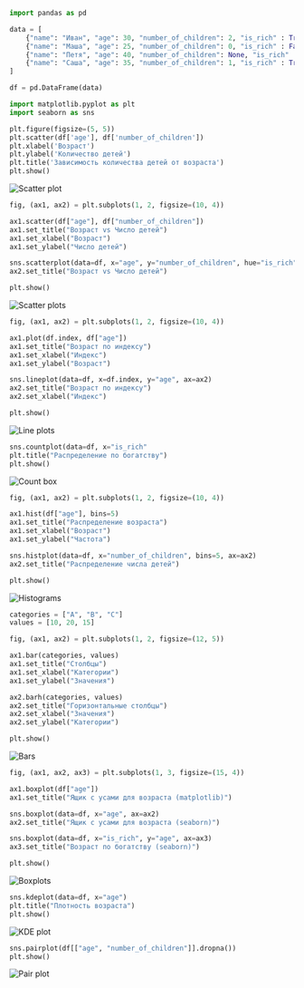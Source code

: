 ``` python
import pandas as pd

data = [
    {"name": "Иван", "age": 30, "number_of_children": 2, "is_rich" : True},
    {"name": "Маша", "age": 25, "number_of_children": 0, "is_rich" : False},
    {"name": "Петя", "age": 40, "number_of_children": None, "is_rich" : False},
    {"name": "Саша", "age": 35, "number_of_children": 1, "is_rich" : True},
]

df = pd.DataFrame(data)
```

``` python
import matplotlib.pyplot as plt
import seaborn as sns
```

``` python
plt.figure(figsize=(5, 5))
plt.scatter(df['age'], df['number_of_children'])
plt.xlabel('Возраст')
plt.ylabel('Количество детей')
plt.title('Зависимость количества детей от возраста')
plt.show()
```

![Scatter plot](https://raw.githubusercontent.com/DanisSharafiev/MLCourse/refs/heads/main/Images/2.png)

``` python
fig, (ax1, ax2) = plt.subplots(1, 2, figsize=(10, 4))

ax1.scatter(df["age"], df["number_of_children"])
ax1.set_title("Возраст vs Число детей")
ax1.set_xlabel("Возраст")  
ax1.set_ylabel("Число детей")

sns.scatterplot(data=df, x="age", y="number_of_children", hue="is_rich", ax=ax2)
ax2.set_title("Возраст vs Число детей")

plt.show()
```

![Scatter plots](https://raw.githubusercontent.com/DanisSharafiev/MLCourse/refs/heads/main/Images/3.png)

``` python
fig, (ax1, ax2) = plt.subplots(1, 2, figsize=(10, 4))

ax1.plot(df.index, df["age"])
ax1.set_title("Возраст по индексу")
ax1.set_xlabel("Индекс")
ax1.set_ylabel("Возраст")

sns.lineplot(data=df, x=df.index, y="age", ax=ax2)
ax2.set_title("Возраст по индексу")
ax2.set_xlabel("Индекс")

plt.show()
```

![Line plots](https://raw.githubusercontent.com/DanisSharafiev/MLCourse/refs/heads/main/Images/4.png)

``` python
sns.countplot(data=df, x="is_rich"
plt.title("Распределение по богатству")
plt.show()
```

![Count box](https://raw.githubusercontent.com/DanisSharafiev/MLCourse/refs/heads/main/Images/5.png)

``` python
fig, (ax1, ax2) = plt.subplots(1, 2, figsize=(10, 4))

ax1.hist(df["age"], bins=5)
ax1.set_title("Распределение возраста")
ax1.set_xlabel("Возраст")
ax1.set_ylabel("Частота")

sns.histplot(data=df, x="number_of_children", bins=5, ax=ax2)
ax2.set_title("Распределение числа детей")

plt.show()
```

![Histograms](https://raw.githubusercontent.com/DanisSharafiev/MLCourse/refs/heads/main/Images/6.png)

``` python
categories = ["A", "B", "C"]
values = [10, 20, 15]

fig, (ax1, ax2) = plt.subplots(1, 2, figsize=(12, 5))

ax1.bar(categories, values)
ax1.set_title("Столбцы")
ax1.set_xlabel("Категории")
ax1.set_ylabel("Значения")

ax2.barh(categories, values)
ax2.set_title("Горизонтальные столбцы")
ax2.set_xlabel("Значения")
ax2.set_ylabel("Категории")

plt.show()
```

![Bars](https://raw.githubusercontent.com/DanisSharafiev/MLCourse/refs/heads/main/Images/7.png)

``` python
fig, (ax1, ax2, ax3) = plt.subplots(1, 3, figsize=(15, 4))

ax1.boxplot(df["age"])
ax1.set_title("Ящик с усами для возраста (matplotlib)")

sns.boxplot(data=df, x="age", ax=ax2)
ax2.set_title("Ящик с усами для возраста (seaborn)")

sns.boxplot(data=df, x="is_rich", y="age", ax=ax3)
ax3.set_title("Возраст по богатству (seaborn)")

plt.show()
```

![Boxplots](https://raw.githubusercontent.com/DanisSharafiev/MLCourse/refs/heads/main/Images/8.png)

``` python
sns.kdeplot(data=df, x="age")
plt.title("Плотность возраста")
plt.show()
```

![KDE plot](https://raw.githubusercontent.com/DanisSharafiev/MLCourse/refs/heads/main/Images/9.png)

``` python
sns.pairplot(df[["age", "number_of_children"]].dropna())
plt.show()
```

![Pair plot](https://raw.githubusercontent.com/DanisSharafiev/MLCourse/refs/heads/main/Images/10.png)